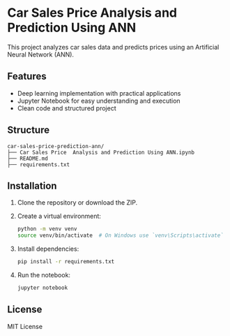 # Car Sales Price Analysis and Prediction Using ANN

This project analyzes car sales data and predicts prices using an Artificial Neural Network (ANN).

## Features

- Deep learning implementation with practical applications
- Jupyter Notebook for easy understanding and execution
- Clean code and structured project

## Structure

```
car-sales-price-prediction-ann/
├── Car Sales Price  Analysis and Prediction Using ANN.ipynb
├── README.md
├── requirements.txt
```

## Installation

1. Clone the repository or download the ZIP.
2. Create a virtual environment:
   ```bash
   python -m venv venv
   source venv/bin/activate  # On Windows use `venv\Scripts\activate`
   ```
3. Install dependencies:
   ```bash
   pip install -r requirements.txt
   ```

4. Run the notebook:
   ```bash
   jupyter notebook
   ```

## License

MIT License
